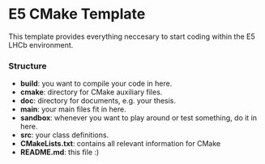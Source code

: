 # E5 CMake Template
This template provides everything neccesary to start coding within the E5 LHCb environment. 

### Structure
- **build**: you want to compile your code in here.
- **cmake**: directory for CMake auxiliary files.
- **doc**: directory for documents, e.g. your thesis.
- **main**: your main files fit in here.
- **sandbox**: whenever you want to play around or test something, do it in here.
- **src**: your class definitions.
- **CMakeLists.txt**: contains all relevant information for CMake
- **README.md**: this file :)
